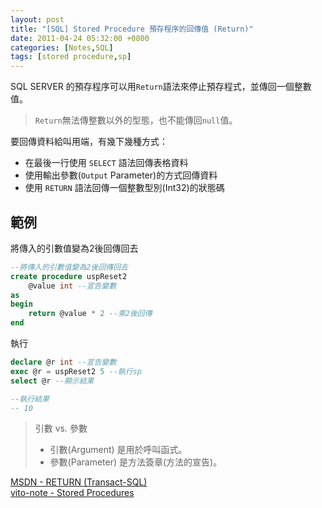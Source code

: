 ```yaml
---
layout: post
title: "[SQL] Stored Procedure 預存程序的回傳值 (Return)"
date: 2011-04-24 05:32:00 +0800
categories: [Notes,SQL]
tags: [stored procedure,sp]
---
```



SQL SERVER 的預存程序可以用`Return`語法來停止預存程式，並傳回一個整數值。       
> `Return`無法傳整數以外的型態，也不能傳回`null`值。

要回傳資料給叫用端，有幾下幾種方式：        

- 在最後一行使用 `SELECT` 語法回傳表格資料
- 使用輸出參數(`Output` Parameter)的方式回傳資料
- 使用 `RETURN` 語法回傳一個整數型別(Int32)的狀態碼

## 範例

將傳入的引數值變為2後回傳回去

```sql
--將傳入的引數值變為2後回傳回去
create procedure uspReset2
    @value int --宣告變數
as
begin
    return @value * 2 --乘2後回傳
end
```

執行

```sql
declare @r int --宣告變數
exec @r = uspReset2 5 --執行sp
select @r --顯示結果

--執行結果
-- 10
```


> 引數 vs. 參數     
> - 引數(Argument) 是用於呼叫函式。       
> - 參數(Parameter) 是方法簽章(方法的宣告)。

[MSDN - RETURN (Transact-SQL)](https://learn.microsoft.com/zh-tw/sql/t-sql/language-elements/return-transact-sql?view=sql-server-ver16)     
[vito-note - Stored Procedures](http://vito-note.blogspot.com/2013/05/stored-procedures.html)